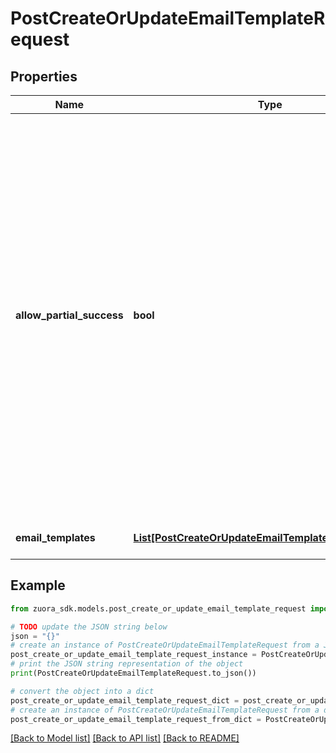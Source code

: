 # PostCreateOrUpdateEmailTemplateRequest


## Properties

Name | Type | Description | Notes
------------ | ------------- | ------------- | -------------
**allow_partial_success** | **bool** | When set to &#x60;false&#x60;, the call will fail if one or multiple instances fail to import, and a &#x60;200&#x60; response is returned if all email templates have been successfully updated.  When set to &#x60;true&#x60;, a success (&#x60;200&#x60;) response is returned if one or more instances have imported successfully. All failed instances are also returned in the response. | [optional] 
**email_templates** | [**List[PostCreateOrUpdateEmailTemplateRequestFormat]**](PostCreateOrUpdateEmailTemplateRequestFormat.md) | A container for email templates.  | [optional] 

## Example

```python
from zuora_sdk.models.post_create_or_update_email_template_request import PostCreateOrUpdateEmailTemplateRequest

# TODO update the JSON string below
json = "{}"
# create an instance of PostCreateOrUpdateEmailTemplateRequest from a JSON string
post_create_or_update_email_template_request_instance = PostCreateOrUpdateEmailTemplateRequest.from_json(json)
# print the JSON string representation of the object
print(PostCreateOrUpdateEmailTemplateRequest.to_json())

# convert the object into a dict
post_create_or_update_email_template_request_dict = post_create_or_update_email_template_request_instance.to_dict()
# create an instance of PostCreateOrUpdateEmailTemplateRequest from a dict
post_create_or_update_email_template_request_from_dict = PostCreateOrUpdateEmailTemplateRequest.from_dict(post_create_or_update_email_template_request_dict)
```
[[Back to Model list]](../README.md#documentation-for-models) [[Back to API list]](../README.md#documentation-for-api-endpoints) [[Back to README]](../README.md)


